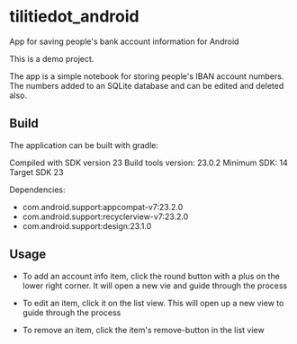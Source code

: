 # tilitiedot_android

App for saving people's bank account information for Android

This is a demo project.

The app is a simple notebook for storing people's IBAN account numbers.
The numbers added to an SQLite database and can be edited and deleted
also.

## Build

The application can be built with gradle:

Compiled with SDK version 23
Build tools version: 23.0.2
Minimum SDK: 14
Target SDK 23

Dependencies:

- com.android.support:appcompat-v7:23.2.0
- com.android.support:recyclerview-v7:23.2.0
- com.android.support:design:23.1.0

## Usage

- To add an account info item, click the round button with a plus on
the lower right corner. It will open a new vie and guide through the
process

- To edit an item, click it on the list view. This will open up a
new view to guide through the process

- To remove an item, click the item's remove-button in the list view
